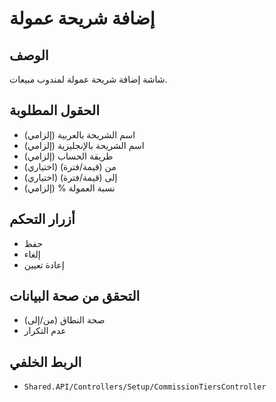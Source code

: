 # إضافة شريحة عمولة

## الوصف
شاشة إضافة شريحة عمولة لمندوب مبيعات.

## الحقول المطلوبة
- اسم الشريحة بالعربية (إلزامي)
- اسم الشريحة بالإنجليزية (إلزامي)
- طريقة الحساب (إلزامي)
- من (قيمة/فترة) (اختياري)
- إلى (قيمة/فترة) (اختياري)
- نسبة العمولة % (إلزامي)

## أزرار التحكم
- حفظ
- إلغاء
- إعادة تعيين

## التحقق من صحة البيانات
- صحة النطاق (من/إلى)
- عدم التكرار

## الربط الخلفي
- `Shared.API/Controllers/Setup/CommissionTiersController`
